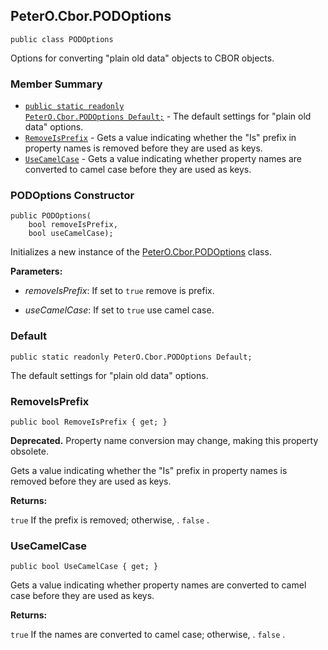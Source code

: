 ## PeterO.Cbor.PODOptions

    public class PODOptions

Options for converting "plain old data" objects to CBOR objects.

### Member Summary
* <code>[public static readonly PeterO.Cbor.PODOptions Default;](#Default)</code> - The default settings for "plain old data" options.
* <code>[RemoveIsPrefix](#RemoveIsPrefix)</code> - Gets a value indicating whether the "Is" prefix in property names is removed before they are used as keys.
* <code>[UseCamelCase](#UseCamelCase)</code> - Gets a value indicating whether property names are converted to camel case before they are used as keys.

<a id="Void_ctor_Boolean_Boolean"></a>
### PODOptions Constructor

    public PODOptions(
        bool removeIsPrefix,
        bool useCamelCase);

Initializes a new instance of the [PeterO.Cbor.PODOptions](PeterO.Cbor.PODOptions.md) class.

<b>Parameters:</b>

 * <i>removeIsPrefix</i>: If set to `true` remove is prefix.

 * <i>useCamelCase</i>: If set to `true` use camel case.

<a id="Default"></a>
### Default

    public static readonly PeterO.Cbor.PODOptions Default;

The default settings for "plain old data" options.

<a id="RemoveIsPrefix"></a>
### RemoveIsPrefix

    public bool RemoveIsPrefix { get; }

<b>Deprecated.</b> Property name conversion may change, making this property obsolete.

Gets a value indicating whether the "Is" prefix in property names is removed before they are used as keys.

<b>Returns:</b>

 `true`  If the prefix is removed; otherwise, . `false` .

<a id="UseCamelCase"></a>
### UseCamelCase

    public bool UseCamelCase { get; }

Gets a value indicating whether property names are converted to camel case before they are used as keys.

<b>Returns:</b>

 `true`  If the names are converted to camel case; otherwise, .  `false` .
